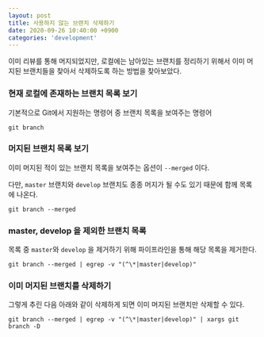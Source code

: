 ```yaml
---
layout: post
title: 사용하지 않는 브랜치 삭제하기
date: 2020-09-26 10:40:00 +0900
categories: 'development'
---
```


이미 리뷰를 통해 머지되었지만, 로컬에는 남아있는 브랜치를 정리하기 위해서 이미 머지된 브랜치들을 찾아서 삭제하도록 하는 방법을 찾아보았다.

### 현재 로컬에 존재하는 브랜치 목록 보기

기본적으로 Git에서 지원하는 명령어 중 브랜치 목록을 보여주는 명령어

```shell
git branch
```

### 머지된 브랜치 목록 보기

이미 머지된 적이 있는 브랜치 목록을 보여주는 옵션이 `--merged` 이다.

다만, `master` 브랜치와 `develop` 브랜치도 종종 머지가 될 수도 있기 때문에 함께 목록에 나온다.

```shell
git branch --merged
```

### master, develop 을 제외한 브랜치 목록

목록 중 `master`와 `develop` 을 제거하기 위해 파이프라인을 통해 해당 목록을 제거한다.

```shell
git branch --merged | egrep -v "(^\*|master|develop)"
```

### 이미 머지된 브랜치를 삭제하기

그렇게 추린 다음 아래와 같이 삭제하게 되면 이미 머지된 브랜치만 삭제할 수 있다.

```shell
git branch --merged | egrep -v "(^\*|master|develop)" | xargs git branch -D
```
